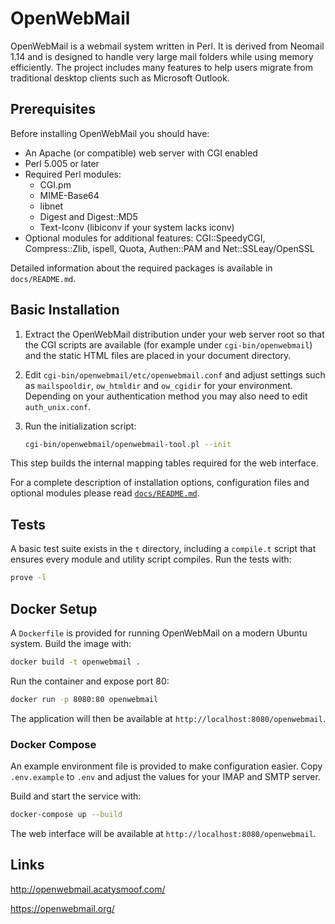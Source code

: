 # OpenWebMail

OpenWebMail is a webmail system written in Perl. It is derived from
Neomail 1.14 and is designed to handle very large mail folders while
using memory efficiently. The project includes many features to help
users migrate from traditional desktop clients such as Microsoft
Outlook.

## Prerequisites

Before installing OpenWebMail you should have:

* An Apache (or compatible) web server with CGI enabled
* Perl 5.005 or later
* Required Perl modules:
  * CGI.pm
  * MIME-Base64
  * libnet
  * Digest and Digest::MD5
  * Text-Iconv (libiconv if your system lacks iconv)
* Optional modules for additional features: CGI::SpeedyCGI,
  Compress::Zlib, ispell, Quota, Authen::PAM and Net::SSLeay/OpenSSL

Detailed information about the required packages is available in
`docs/README.md`.

## Basic Installation

1. Extract the OpenWebMail distribution under your web server root so
   that the CGI scripts are available (for example under
   `cgi-bin/openwebmail`) and the static HTML files are placed in your
   document directory.
2. Edit `cgi-bin/openwebmail/etc/openwebmail.conf` and adjust settings
   such as `mailspooldir`, `ow_htmldir` and `ow_cgidir` for your
   environment. Depending on your authentication method you may also
   need to edit `auth_unix.conf`.
3. Run the initialization script:

   ```sh
   cgi-bin/openwebmail/openwebmail-tool.pl --init
   ```

This step builds the internal mapping tables required for the web
interface.

For a complete description of installation options, configuration files
and optional modules please read
[`docs/README.md`](docs/README.md).

## Tests

A basic test suite exists in the `t` directory, including a `compile.t`
script that ensures every module and utility script compiles.  Run the
tests with:

```sh
prove -l
```

## Docker Setup

A `Dockerfile` is provided for running OpenWebMail on a modern Ubuntu
system. Build the image with:

```sh
docker build -t openwebmail .
```

Run the container and expose port 80:

```sh
docker run -p 8080:80 openwebmail
```

The application will then be available at
`http://localhost:8080/openwebmail`.

### Docker Compose

An example environment file is provided to make configuration easier. Copy
`.env.example` to `.env` and adjust the values for your IMAP and SMTP server.

Build and start the service with:

```sh
docker-compose up --build
```

The web interface will be available at `http://localhost:8080/openwebmail`.

## Links

<http://openwebmail.acatysmoof.com/>

<https://openwebmail.org/>
